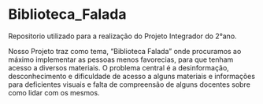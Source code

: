 # Biblioteca_Falada
Repositorio utilizado para a realização do Projeto Integrador do 2°ano.

Nosso Projeto traz como tema, “Biblioteca Falada” onde procuramos ao máximo
implementar as pessoas menos favorecias, para que tenham acesso a diversos materiais. O
problema central é a desinformação, desconhecimento e dificuldade de acesso a alguns
materiais e informações para deficientes visuais e falta de compreensão de alguns docentes
sobre como lidar com os mesmos.
